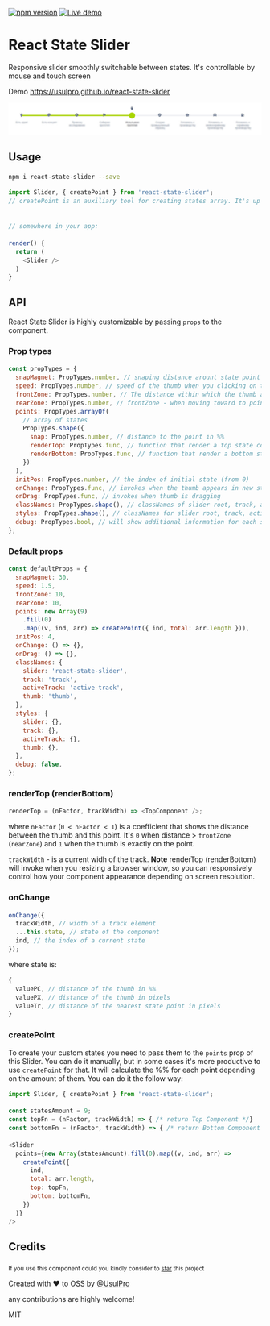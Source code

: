 [![npm version](https://badge.fury.io/js/react-state-slider.svg)](https://badge.fury.io/js/react-state-slider)
[![Live demo](https://img.shields.io/badge/Live%20Demo-%20Storybook-brightgreen.svg)](https://usulpro.github.io/react-state-slider)

# React State Slider


Responsive slider smoothly switchable between states. It's controllable by mouse and touch screen

Demo https://usulpro.github.io/react-state-slider

[![slider](https://github.com/UsulPro/react-state-slider/raw/master/doc/slider.jpg)](https://github.com/UsulPro/react-state-slider/raw/master/doc/slider.jpg)

## Usage

```sh
npm i react-state-slider --save
```

```js
import Slider, { createPoint } from 'react-state-slider';
// createPoint is an auxiliary tool for creating states array. It's up to you whether to use it


// somewhere in your app:

render() {
  return (
    <Slider />
  )
}
```

## API

React State Slider is highly customizable by passing `props` to the component.

### Prop types

```js
const propTypes = {
  snapMagnet: PropTypes.number, // snaping distance arount state point
  speed: PropTypes.number, // speed of the thumb when you clicking on the track
  frontZone: PropTypes.number, // The distance within which the thumb affects the state points (in %%)
  rearZone: PropTypes.number, // frontZone - when moving toward to points, rearZone - backward of points
  points: PropTypes.arrayOf(
    // array of states
    PropTypes.shape({
      snap: PropTypes.number, // distance to the point in %%
      renderTop: PropTypes.func, // function that render a top state component (see details below)
      renderBottom: PropTypes.func, // function that render a bottom state component (see details below)
    })
  ),
  initPos: PropTypes.number, // the index of initial state (from 0)
  onChange: PropTypes.func, // invokes when the thumb appears in new state (see details below)
  onDrag: PropTypes.func, // invokes when thumb is dragging
  classNames: PropTypes.shape(), // classNames of slider root, track, active track and thumb
  styles: PropTypes.shape(), // classNames for slider root, track, active track and thumb
  debug: PropTypes.bool, // will show additional information for each state point
};
```

### Default props

```js
const defaultProps = {
  snapMagnet: 30,
  speed: 1.5,
  frontZone: 10,
  rearZone: 10,
  points: new Array(9)
    .fill(0)
    .map((v, ind, arr) => createPoint({ ind, total: arr.length })),
  initPos: 4,
  onChange: () => {},
  onDrag: () => {},
  classNames: {
    slider: 'react-state-slider',
    track: 'track',
    activeTrack: 'active-track',
    thumb: 'thumb',
  },
  styles: {
    slider: {},
    track: {},
    activeTrack: {},
    thumb: {},
  },
  debug: false,
};
```

### renderTop (renderBottom)

```js
renderTop = (nFactor, trackWidth) => <TopComponent />;
```

where `nFactor` (`0 < nFactor < 1`)
is a coefficient that shows the distance between the thumb and this point. It's `0` when distance > `frontZone` (`rearZone`) and `1` when the thumb is exactly on the point.

`trackWidth` - is a current widh of the track. **Note** renderTop (renderBottom) will invoke when you resizing a browser window, so you can responsively control how your component appearance depending on screen resolution.

### onChange

```js
onChange({
  trackWidth, // width of a track element
  ...this.state, // state of the component
  ind, // the index of a current state
});
```

where state is:

```js
{
  valuePC, // distance of the thumb in %%
  valuePX, // distance of the thumb in pixels
  valueTr, // distance of the nearest state point in pixels
}
```

### createPoint

To create your custom states you need to pass them to the `points` prop of this Slider. You can do it manually, but in some cases it's more productive to use `createPoint` for that. It will calculate the %% for each point depending on the amount of them. You can do it the follow way:

```js
import Slider, { createPoint } from 'react-state-slider';

const statesAmount = 9;
const topFn = (nFactor, trackWidth) => { /* return Top Component */}
const bottomFn = (nFactor, trackWidth) => { /* return Bottom Component */}

<Slider
  points={new Array(statesAmount).fill(0).map((v, ind, arr) =>
    createPoint({
      ind,
      total: arr.length,
      top: topFn,
      bottom: bottomFn,
    })
  )}
/>

```

## Credits

<sub>If you use this component could you kindly consider to [star](https://github.com/UsulPro/react-state-slider/stargazers) this project</sub>

Created with ❤︎ to OSS by [@UsulPro](https://twitter.com/UsulPro)

any contributions are highly welcome!

MIT
